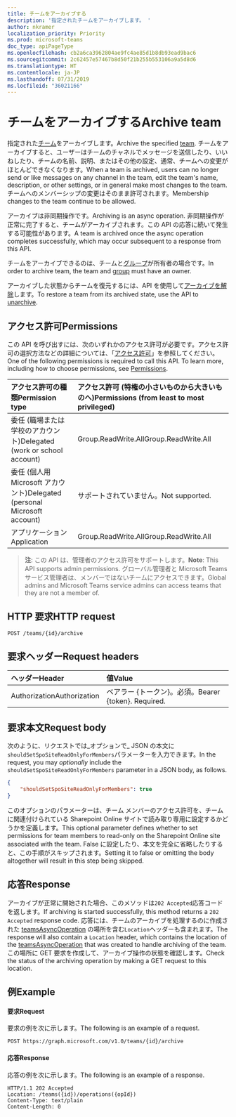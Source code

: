 ```yaml
---
title: チームをアーカイブする
description: '指定されたチームをアーカイブします。 '
author: nkramer
localization_priority: Priority
ms.prod: microsoft-teams
doc_type: apiPageType
ms.openlocfilehash: cb2a6ca3962804ae9fc4ae85d1b8db93ead9bac6
ms.sourcegitcommit: 2c62457e57467b8d50f21b255b553106a9a5d8d6
ms.translationtype: HT
ms.contentlocale: ja-JP
ms.lasthandoff: 07/31/2019
ms.locfileid: "36021166"
---
```

# <a name="archive-team"></a><span data-ttu-id="0b3e9-103">チームをアーカイブする</span><span class="sxs-lookup"><span data-stu-id="0b3e9-103">Archive team</span></span>



<span data-ttu-id="0b3e9-104">指定された[チーム](../resources/team.md)をアーカイブします。</span><span class="sxs-lookup"><span data-stu-id="0b3e9-104">Archive the specified [team](../resources/team.md).</span></span> <span data-ttu-id="0b3e9-105">チームをアーカイブすると、ユーザーはチームのチャネルでメッセージを送信したり、いいねしたり、チームの名前、説明、またはその他の設定、通常、チームへの変更がほとんどできなくなります。</span><span class="sxs-lookup"><span data-stu-id="0b3e9-105">When a team is archived, users can no longer send or like messages on any channel in the team, edit the team's name, description, or other settings, or in general make most changes to the team.</span></span>
<span data-ttu-id="0b3e9-106">チームへのメンバーシップの変更はそのまま許可されます。</span><span class="sxs-lookup"><span data-stu-id="0b3e9-106">Membership changes to the team continue to be allowed.</span></span>

<span data-ttu-id="0b3e9-107">アーカイブは非同期操作です。</span><span class="sxs-lookup"><span data-stu-id="0b3e9-107">Archiving is an async operation.</span></span> <span data-ttu-id="0b3e9-108">非同期操作が正常に完了すると、チームがアーカイブされます。この API の応答に続いて発生する可能性があります。</span><span class="sxs-lookup"><span data-stu-id="0b3e9-108">A team is archived once the async operation completes successfully, which may occur subsequent to a response from this API.</span></span>

<span data-ttu-id="0b3e9-109">チームをアーカイブできるのは、チームと[グループ](../resources/group.md)が所有者の場合です。</span><span class="sxs-lookup"><span data-stu-id="0b3e9-109">In order to archive team, the team and [group](../resources/group.md) must have an owner.</span></span>

<span data-ttu-id="0b3e9-110">アーカイブした状態からチームを復元するには、API を使用して[アーカイブを解除](team-unarchive.md)します。</span><span class="sxs-lookup"><span data-stu-id="0b3e9-110">To restore a team from its archived state, use the API to [unarchive](team-unarchive.md).</span></span>

## <a name="permissions"></a><span data-ttu-id="0b3e9-111">アクセス許可</span><span class="sxs-lookup"><span data-stu-id="0b3e9-111">Permissions</span></span>
<span data-ttu-id="0b3e9-p103">この API を呼び出すには、次のいずれかのアクセス許可が必要です。アクセス許可の選択方法などの詳細については、「[アクセス許可](/graph/permissions-reference)」を参照してください。</span><span class="sxs-lookup"><span data-stu-id="0b3e9-p103">One of the following permissions is required to call this API. To learn more, including how to choose permissions, see [Permissions](/graph/permissions-reference).</span></span>

|<span data-ttu-id="0b3e9-114">アクセス許可の種類</span><span class="sxs-lookup"><span data-stu-id="0b3e9-114">Permission type</span></span>      | <span data-ttu-id="0b3e9-115">アクセス許可 (特権の小さいものから大きいものへ)</span><span class="sxs-lookup"><span data-stu-id="0b3e9-115">Permissions (from least to most privileged)</span></span>              |
|:--------------------|:---------------------------------------------------------|
|<span data-ttu-id="0b3e9-116">委任 (職場または学校のアカウント)</span><span class="sxs-lookup"><span data-stu-id="0b3e9-116">Delegated (work or school account)</span></span> | <span data-ttu-id="0b3e9-117">Group.ReadWrite.All</span><span class="sxs-lookup"><span data-stu-id="0b3e9-117">Group.ReadWrite.All</span></span>    |
|<span data-ttu-id="0b3e9-118">委任 (個人用 Microsoft アカウント)</span><span class="sxs-lookup"><span data-stu-id="0b3e9-118">Delegated (personal Microsoft account)</span></span> | <span data-ttu-id="0b3e9-119">サポートされていません。</span><span class="sxs-lookup"><span data-stu-id="0b3e9-119">Not supported.</span></span>    |
|<span data-ttu-id="0b3e9-120">アプリケーション</span><span class="sxs-lookup"><span data-stu-id="0b3e9-120">Application</span></span> | <span data-ttu-id="0b3e9-121">Group.ReadWrite.All</span><span class="sxs-lookup"><span data-stu-id="0b3e9-121">Group.ReadWrite.All</span></span>    |

> <span data-ttu-id="0b3e9-122">**注**: この API は、管理者のアクセス許可をサポートします。</span><span class="sxs-lookup"><span data-stu-id="0b3e9-122">**Note**: This API supports admin permissions.</span></span> <span data-ttu-id="0b3e9-123">グローバル管理者と Microsoft Teams サービス管理者は、メンバーではないチームにアクセスできます。</span><span class="sxs-lookup"><span data-stu-id="0b3e9-123">Global admins and Microsoft Teams service admins can access teams that they are not a member of.</span></span>

## <a name="http-request"></a><span data-ttu-id="0b3e9-124">HTTP 要求</span><span class="sxs-lookup"><span data-stu-id="0b3e9-124">HTTP request</span></span>
<!-- { "blockType": "ignored" } -->
```http
POST /teams/{id}/archive
```
## <a name="request-headers"></a><span data-ttu-id="0b3e9-125">要求ヘッダー</span><span class="sxs-lookup"><span data-stu-id="0b3e9-125">Request headers</span></span>
| <span data-ttu-id="0b3e9-126">ヘッダー</span><span class="sxs-lookup"><span data-stu-id="0b3e9-126">Header</span></span>       | <span data-ttu-id="0b3e9-127">値</span><span class="sxs-lookup"><span data-stu-id="0b3e9-127">Value</span></span> |
|:---------------|:--------|
| <span data-ttu-id="0b3e9-128">Authorization</span><span class="sxs-lookup"><span data-stu-id="0b3e9-128">Authorization</span></span>  | <span data-ttu-id="0b3e9-p105">ベアラー {トークン}。必須。</span><span class="sxs-lookup"><span data-stu-id="0b3e9-p105">Bearer {token}. Required.</span></span>  |

## <a name="request-body"></a><span data-ttu-id="0b3e9-131">要求本文</span><span class="sxs-lookup"><span data-stu-id="0b3e9-131">Request body</span></span>
<span data-ttu-id="0b3e9-132">次のように、リクエストでは_オプションで_ JSON の本文に`shouldSetSpoSiteReadOnlyForMembers`パラメーターを入力できます。</span><span class="sxs-lookup"><span data-stu-id="0b3e9-132">In the request, you may _optionally_ include the `shouldSetSpoSiteReadOnlyForMembers` parameter in a JSON body, as follows.</span></span>
```JSON
{
    "shouldSetSpoSiteReadOnlyForMembers": true
}
```
<span data-ttu-id="0b3e9-133">このオプションのパラメーターは、チーム メンバーのアクセス許可を、チームに関連付けられている Sharepoint Online サイトで読み取り専用に設定するかどうかを定義します。</span><span class="sxs-lookup"><span data-stu-id="0b3e9-133">This optional parameter defines whether to set permissions for team members to read-only on the Sharepoint Online site associated with the team.</span></span> <span data-ttu-id="0b3e9-134">False に設定したり、本文を完全に省略したりすると、この手順がスキップされます。</span><span class="sxs-lookup"><span data-stu-id="0b3e9-134">Setting it to false or omitting the body altogether will result in this step being skipped.</span></span>

## <a name="response"></a><span data-ttu-id="0b3e9-135">応答</span><span class="sxs-lookup"><span data-stu-id="0b3e9-135">Response</span></span>

<span data-ttu-id="0b3e9-136">アーカイブが正常に開始された場合、このメソッドは`202 Accepted`応答コードを返します。</span><span class="sxs-lookup"><span data-stu-id="0b3e9-136">If archiving is started successfully, this method returns a `202 Accepted` response code.</span></span> <span data-ttu-id="0b3e9-137">応答には、チームのアーカイブを処理するのに作成された [teamsAsyncOperation](../resources/teamsasyncoperation.md) の場所を含む`Location`ヘッダーも含まれます。</span><span class="sxs-lookup"><span data-stu-id="0b3e9-137">The response will also contain a `Location` header, which contains the location of the [teamsAsyncOperation](../resources/teamsasyncoperation.md) that was created to handle archiving of the team.</span></span> <span data-ttu-id="0b3e9-138">この場所に GET 要求を作成して、アーカイブ操作の状態を確認します。</span><span class="sxs-lookup"><span data-stu-id="0b3e9-138">Check the status of the archiving operation by making a GET request to this location.</span></span>

## <a name="example"></a><span data-ttu-id="0b3e9-139">例</span><span class="sxs-lookup"><span data-stu-id="0b3e9-139">Example</span></span>
#### <a name="request"></a><span data-ttu-id="0b3e9-140">要求</span><span class="sxs-lookup"><span data-stu-id="0b3e9-140">Request</span></span>
<span data-ttu-id="0b3e9-141">要求の例を次に示します。</span><span class="sxs-lookup"><span data-stu-id="0b3e9-141">The following is an example of a request.</span></span>
<!-- {
  "blockType": "ignored",
  "name": "archive_team"
}-->
```http
POST https://graph.microsoft.com/v1.0/teams/{id}/archive
```
#### <a name="response"></a><span data-ttu-id="0b3e9-142">応答</span><span class="sxs-lookup"><span data-stu-id="0b3e9-142">Response</span></span>
<span data-ttu-id="0b3e9-143">応答の例を次に示します。</span><span class="sxs-lookup"><span data-stu-id="0b3e9-143">The following is an example of a response.</span></span>
```http
HTTP/1.1 202 Accepted
Location: /teams({id})/operations({opId})
Content-Type: text/plain
Content-Length: 0
```
<!-- uuid: e848414b-4669-4484-ac36-1504c58a3fb8
2015-10-25 14:57:30 UTC -->
<!-- {
  "type": "#page.annotation",
  "description": "Archive team",
  "keywords": "",
  "section": "documentation",
  "tocPath": ""
}-->

